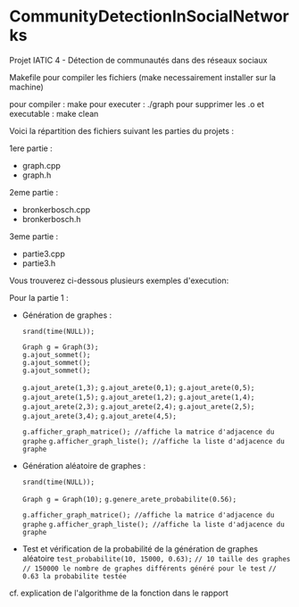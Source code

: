 # CommunityDetectionInSocialNetworks
Projet IATIC 4 - Détection de communautés dans des réseaux sociaux

Makefile pour compiler les fichiers (make necessairement installer sur la machine)

pour compiler : make
pour executer : ./graph
pour supprimer les .o et executable : make clean

Voici la répartition des fichiers suivant les parties du projets :

1ere partie :
 - graph.cpp
 - graph.h

2eme partie :
 - bronkerbosch.cpp
 - bronkerbosch.h

3eme partie :
 - partie3.cpp 
 - partie3.h

Vous trouverez ci-dessous plusieurs exemples d'execution:

Pour la partie 1 : 

- Génération de graphes :

    `srand(time(NULL));`<br/>

    `Graph g = Graph(3);`<br/>
    `g.ajout_sommet();`<br/>
    `g.ajout_sommet();`<br/>
    `g.ajout_sommet();`<br/>


    `g.ajout_arete(1,3);`
    `g.ajout_arete(0,1);`
    `g.ajout_arete(0,5);`
    `g.ajout_arete(1,5);`
    `g.ajout_arete(1,2);`
    `g.ajout_arete(1,4);`
    `g.ajout_arete(2,3);`
    `g.ajout_arete(2,4);`
    `g.ajout_arete(2,5);`
    `g.ajout_arete(3,4);`
    `g.ajout_arete(4,5);`

    `g.afficher_graph_matrice(); //affiche la matrice d'adjacence du graphe`
    `g.afficher_graph_liste(); //affiche la liste d'adjacence du graphe`


- Génération aléatoire de graphes :

    `srand(time(NULL));`

    `Graph g = Graph(10);`
    `g.genere_arete_probabilite(0.56);`
 
    `g.afficher_graph_matrice(); //affiche la matrice d'adjacence du graphe`
    `g.afficher_graph_liste(); //affiche la liste d'adjacence du graphe`

- Test et vérification de la probabilité de la génération de graphes aléatoire
    `test_probabilite(10, 15000, 0.63);`
    `// 10 taille des graphes`
    `// 150000 le nombre de graphes différents généré pour le test`
    `// 0.63 la probabilite testée`

cf. explication de l'algorithme de la fonction dans le rapport

